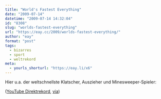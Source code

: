 ```yaml
---
title: "World's Fastest Everything"
date: "2009-07-14"
datetime: "2009-07-14 14:32:04"
id: "8308"
slug: "worlds-fastest-everything"
url: "https://eay.cc/2009/worlds-fastest-everything/"
author: "eay"
format: "post"
tags:
  - bizarres
  - sport
  - weltrekord
meta:
  - yourls_shorturl: "https://eay.li/x6"
---
```


Hier u.a. der weltschnellste Klatscher, Auszieher und Minesweeper-Spieler:

 ([YouTube Direktrekord](http://www.youtube.com/watch?v=k4oCrCwEIEA), [via](http://www.kottke.org/09/07/worlds-fastest))
